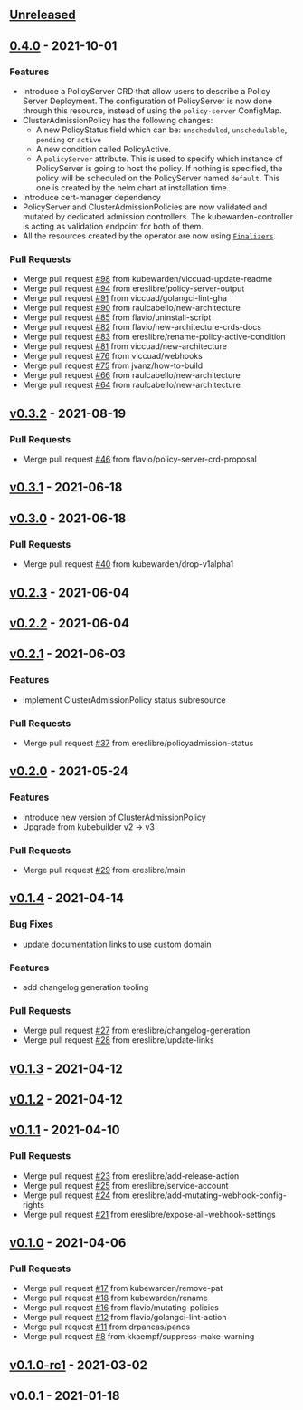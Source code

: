 <a name="unreleased"></a>
## [Unreleased]


<a name="0.4.0"></a>
## [0.4.0] - 2021-10-01
### Features
- Introduce a PolicyServer CRD that allow users to describe a Policy Server
  Deployment. The configuration of PolicyServer is now done through this
  resource, instead of using the `policy-server` ConfigMap.
- ClusterAdmissionPolicy has the following changes:
  - A new PolicyStatus field which can be: `unscheduled`, `unschedulable`, `pending` or `active`
  - A new condition called PolicyActive.
  - A `policyServer` attribute. This is used to specify which instance of
    PolicyServer is going to host the policy. If nothing is specified, the
    policy will be scheduled on the PolicyServer named `default`. This one is
    created by the helm chart at installation time.
- Introduce cert-manager dependency
- PolicyServer and ClusterAdmissionPolicies are now validated and mutated by
  dedicated admission controllers. The kubewarden-controller is acting as
  validation endpoint for both of them.
- All the resources created by the operator are now using
  [`Finalizers`](https://kubernetes.io/docs/concepts/overview/working-with-objects/finalizers/).

### Pull Requests
- Merge pull request [#98](https://github.com/kubewarden/kubewarden-controller/issues/98) from kubewarden/viccuad-update-readme
- Merge pull request [#94](https://github.com/kubewarden/kubewarden-controller/issues/94) from ereslibre/policy-server-output
- Merge pull request [#91](https://github.com/kubewarden/kubewarden-controller/issues/91) from viccuad/golangci-lint-gha
- Merge pull request [#90](https://github.com/kubewarden/kubewarden-controller/issues/90) from raulcabello/new-architecture
- Merge pull request [#85](https://github.com/kubewarden/kubewarden-controller/issues/85) from flavio/uninstall-script
- Merge pull request [#82](https://github.com/kubewarden/kubewarden-controller/issues/82) from flavio/new-architecture-crds-docs
- Merge pull request [#83](https://github.com/kubewarden/kubewarden-controller/issues/83) from ereslibre/rename-policy-active-condition
- Merge pull request [#81](https://github.com/kubewarden/kubewarden-controller/issues/81) from viccuad/new-architecture
- Merge pull request [#76](https://github.com/kubewarden/kubewarden-controller/issues/76) from viccuad/webhooks
- Merge pull request [#75](https://github.com/kubewarden/kubewarden-controller/issues/75) from jvanz/how-to-build
- Merge pull request [#66](https://github.com/kubewarden/kubewarden-controller/issues/66) from raulcabello/new-architecture
- Merge pull request [#64](https://github.com/kubewarden/kubewarden-controller/issues/64) from raulcabello/new-architecture


<a name="v0.3.2"></a>
## [v0.3.2] - 2021-08-19
### Pull Requests
- Merge pull request [#46](https://github.com/kubewarden/kubewarden-controller/issues/46) from flavio/policy-server-crd-proposal


<a name="v0.3.1"></a>
## [v0.3.1] - 2021-06-18

<a name="v0.3.0"></a>
## [v0.3.0] - 2021-06-18
### Pull Requests
- Merge pull request [#40](https://github.com/kubewarden/kubewarden-controller/issues/40) from kubewarden/drop-v1alpha1


<a name="v0.2.3"></a>
## [v0.2.3] - 2021-06-04

<a name="v0.2.2"></a>
## [v0.2.2] - 2021-06-04

<a name="v0.2.1"></a>
## [v0.2.1] - 2021-06-03
### Features
- implement ClusterAdmissionPolicy status subresource

### Pull Requests
- Merge pull request [#37](https://github.com/kubewarden/kubewarden-controller/issues/37) from ereslibre/policyadmission-status


<a name="v0.2.0"></a>
## [v0.2.0] - 2021-05-24
### Features
- Introduce new version of ClusterAdmissionPolicy
- Upgrade from kubebuilder v2 -> v3

### Pull Requests
- Merge pull request [#29](https://github.com/kubewarden/kubewarden-controller/issues/29) from ereslibre/main


<a name="v0.1.4"></a>
## [v0.1.4] - 2021-04-14
### Bug Fixes
- update documentation links to use custom domain

### Features
- add changelog generation tooling

### Pull Requests
- Merge pull request [#27](https://github.com/kubewarden/kubewarden-controller/issues/27) from ereslibre/changelog-generation
- Merge pull request [#28](https://github.com/kubewarden/kubewarden-controller/issues/28) from ereslibre/update-links


<a name="v0.1.3"></a>
## [v0.1.3] - 2021-04-12

<a name="v0.1.2"></a>
## [v0.1.2] - 2021-04-12

<a name="v0.1.1"></a>
## [v0.1.1] - 2021-04-10
### Pull Requests
- Merge pull request [#23](https://github.com/kubewarden/kubewarden-controller/issues/23) from ereslibre/add-release-action
- Merge pull request [#25](https://github.com/kubewarden/kubewarden-controller/issues/25) from ereslibre/service-account
- Merge pull request [#24](https://github.com/kubewarden/kubewarden-controller/issues/24) from ereslibre/add-mutating-webhook-config-rights
- Merge pull request [#21](https://github.com/kubewarden/kubewarden-controller/issues/21) from ereslibre/expose-all-webhook-settings


<a name="v0.1.0"></a>
## [v0.1.0] - 2021-04-06
### Pull Requests
- Merge pull request [#17](https://github.com/kubewarden/kubewarden-controller/issues/17) from kubewarden/remove-pat
- Merge pull request [#18](https://github.com/kubewarden/kubewarden-controller/issues/18) from kubewarden/rename
- Merge pull request [#16](https://github.com/kubewarden/kubewarden-controller/issues/16) from flavio/mutating-policies
- Merge pull request [#12](https://github.com/kubewarden/kubewarden-controller/issues/12) from flavio/golangci-lint-action
- Merge pull request [#11](https://github.com/kubewarden/kubewarden-controller/issues/11) from drpaneas/panos
- Merge pull request [#8](https://github.com/kubewarden/kubewarden-controller/issues/8) from kkaempf/suppress-make-warning


<a name="v0.1.0-rc1"></a>
## [v0.1.0-rc1] - 2021-03-02

<a name="v0.0.1"></a>
## v0.0.1 - 2021-01-18

[Unreleased]: https://github.com/kubewarden/kubewarden-controller/compare/0.4.0...HEAD
[0.4.0]: https://github.com/kubewarden/kubewarden-controller/compare/v0.3.2...0.4.0
[v0.3.2]: https://github.com/kubewarden/kubewarden-controller/compare/v0.3.1...v0.3.2
[v0.3.1]: https://github.com/kubewarden/kubewarden-controller/compare/v0.3.0...v0.3.1
[v0.3.0]: https://github.com/kubewarden/kubewarden-controller/compare/v0.2.3...v0.3.0
[v0.2.3]: https://github.com/kubewarden/kubewarden-controller/compare/v0.2.2...v0.2.3
[v0.2.2]: https://github.com/kubewarden/kubewarden-controller/compare/v0.2.1...v0.2.2
[v0.2.1]: https://github.com/kubewarden/kubewarden-controller/compare/v0.2.0...v0.2.1
[v0.2.0]: https://github.com/kubewarden/kubewarden-controller/compare/v0.1.4...v0.2.0
[v0.1.4]: https://github.com/kubewarden/kubewarden-controller/compare/v0.1.3...v0.1.4
[v0.1.3]: https://github.com/kubewarden/kubewarden-controller/compare/v0.1.2...v0.1.3
[v0.1.2]: https://github.com/kubewarden/kubewarden-controller/compare/v0.1.1...v0.1.2
[v0.1.1]: https://github.com/kubewarden/kubewarden-controller/compare/v0.1.0...v0.1.1
[v0.1.0]: https://github.com/kubewarden/kubewarden-controller/compare/v0.1.0-rc1...v0.1.0
[v0.1.0-rc1]: https://github.com/kubewarden/kubewarden-controller/compare/v0.0.1...v0.1.0-rc1
